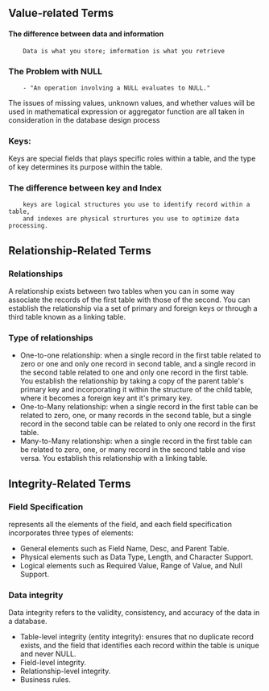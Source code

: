 
## Value-related Terms

#### The difference between data and information
		Data is what you store; imformation is what you retrieve
### The Problem with NULL

		- "An operation involving a NULL evaluates to NULL."
The issues of missing values, unknown values, and whether values will be used
in mathematical expression or aggregator function are all taken in consideration
in the database design process 

### Keys:
Keys are special fields that plays specific roles within  a table, and the type of key determines its purpose within the table.
### The difference between key and Index
		keys are logical structures you use to identify record within a table,
		and indexes are physical strurtures you use to optimize data processing.

## Relationship-Related Terms

### Relationships
A relationship exists between two tables when you can in some way associate the records of the first table with those of the second. You can establish the relationship via a set of primary and foreign keys or through a third table known as a linking table.
### Type of relationships
* One-to-one relationship:
	when a single record in the first table related to zero or one and only one record in second table, 
	and a single record in the second table related to one and only one record in the first table.
	You establish the relationship by taking a copy of the parent table's primary key and incorporating it within the structure of the child table, where it becomes a foreign key ant it's primary key.
* One-to-Many relationship:
	when a single record in the first table can be related to zero, one, or many records in the second table, but a single record in the second table can be related to only one record in the first table.
* Many-to-Many relationship:
	when a single record in the first table can be related to zero, one, or many record in the second table and vise versa.
	You establish this relationship with a linking table.

## Integrity-Related Terms

### Field Specification
represents all the elements of the field, and each field specification incorporates three types of elements:
* General elements such as Field Name, Desc, and Parent Table.
* Physical elements such as Data Type, Length, and Character Support.
* Logical elements such as Required Value, Range of Value, and Null Support.
### Data integrity
Data integrity refers to the validity, consistency, and accuracy  of the data in a database.
* Table-level integrity (entity integrity): ensures that no duplicate record exists, and the field that identifies each record within the table is unique and never NULL.
* Field-level integrity.
* Relationship-level integrity.
* Business rules.














